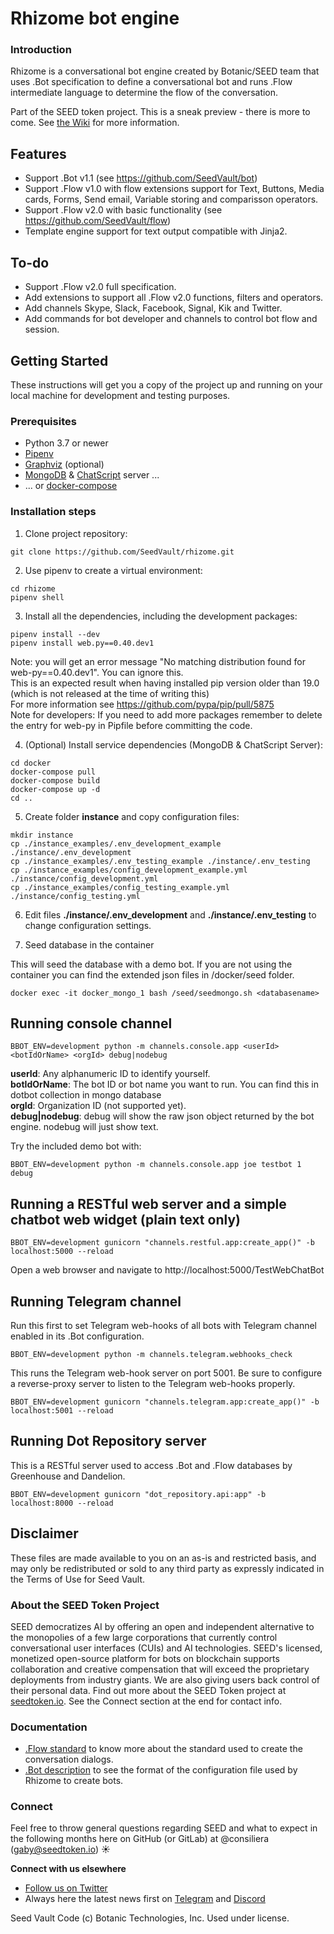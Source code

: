 # Rhizome bot engine

### Introduction

Rhizome is a conversational bot engine created by Botanic/SEED team that uses .Bot specification to define a conversational bot and runs .Flow intermediate language to determine the flow of the conversation.

Part of the SEED token project. This is a sneak preview - there is more to come.
See [the Wiki](https://github.com/SeedVault/SEEDtoken-IP/wiki) for more information.

## Features
- Support .Bot v1.1 (see https://github.com/SeedVault/bot)
- Support .Flow v1.0 with flow extensions support for Text, Buttons, Media cards, Forms, Send email, Variable storing and comparisson operators.
- Support .Flow v2.0 with basic functionality (see https://github.com/SeedVault/flow)
- Template engine support for text output compatible with Jinja2.

## To-do

- Support .Flow v2.0 full specification.
- Add extensions to support all .Flow v2.0 functions, filters and operators.
- Add channels Skype, Slack, Facebook, Signal, Kik and Twitter.
- Add commands for bot developer and channels to control bot flow and session.

## Getting Started

These instructions will get you a copy of the project up and running on your
local machine for development and testing purposes.

### Prerequisites

* Python 3.7 or newer
* [Pipenv](http://www.dropwizard.io/1.0.2/docs/)
* [Graphviz](https://www.graphviz.org) (optional)
* [MongoDB](https://www.mongodb.com/) & [ChatScript](https://github.com/bwilcox-1234/ChatScript) server ...
* ... or [docker-compose](https://docs.docker.com/compose/)


### Installation steps

1) Clone project repository:

```
git clone https://github.com/SeedVault/rhizome.git
```

2) Use pipenv to create a virtual environment:

```
cd rhizome
pipenv shell
```

3) Install all the dependencies, including the development packages:

```
pipenv install --dev
pipenv install web.py==0.40.dev1
```

Note: you will get an error message "No matching distribution found for web-py==0.40.dev1". You can ignore this.\
This is an expected result when having installed pip version older than 19.0 (which is not released at the time of writing this)\
For more information see https://github.com/pypa/pip/pull/5875
\
Note for developers: If you need to add more packages remember to delete the entry for web-py in Pipfile before committing the code.

4) (Optional) Install service dependencies (MongoDB & ChatScript Server):

```
cd docker
docker-compose pull
docker-compose build
docker-compose up -d
cd ..
```

5) Create folder **instance** and copy configuration files:

```
mkdir instance
cp ./instance_examples/.env_development_example ./instance/.env_development
cp ./instance_examples/.env_testing_example ./instance/.env_testing
cp ./instance_examples/config_development_example.yml ./instance/config_development.yml
cp ./instance_examples/config_testing_example.yml ./instance/config_testing.yml
```

6) Edit files **./instance/.env_development** and **./instance/.env_testing**
to change configuration settings.


7) Seed database in the container

This will seed the database with a demo bot.
If you are not using the container you can find the extended json files in /docker/seed folder.

```
docker exec -it docker_mongo_1 bash /seed/seedmongo.sh <databasename>
```
## Running console channel

```
BBOT_ENV=development python -m channels.console.app <userId> <botIdOrName> <orgId> debug|nodebug
```

**userId**: Any alphanumeric ID to identify yourself.\
**botIdOrName**: The bot ID or bot name you want to run. You can find this in dotbot collection in mongo database\
**orgId**: Organization ID (not supported yet).\
**debug|nodebug**: debug will show the raw json object returned by the bot engine. nodebug will just show text.

Try the included demo bot with:
```
BBOT_ENV=development python -m channels.console.app joe testbot 1 debug
```

## Running a RESTful web server and a simple chatbot web widget (plain text only)

```
BBOT_ENV=development gunicorn "channels.restful.app:create_app()" -b localhost:5000 --reload
```

Open a web browser and navigate to http://localhost:5000/TestWebChatBot

## Running Telegram channel

Run this first to set Telegram web-hooks of all bots with Telegram channel enabled in its .Bot configuration.
```
BBOT_ENV=development python -m channels.telegram.webhooks_check
``` 
 
This runs the Telegram web-hook server on port 5001. 
Be sure to configure a reverse-proxy server to listen to the Telegram web-hooks properly.

```
BBOT_ENV=development gunicorn "channels.telegram.app:create_app()" -b localhost:5001 --reload
```

## Running Dot Repository server
This is a RESTful server used to access .Bot and .Flow databases by Greenhouse and Dandelion.

```
BBOT_ENV=development gunicorn "dot_repository.api:app" -b localhost:8000 --reload
```


## Disclaimer

These files are made available to you on an as-is and restricted basis, and may only be redistributed or sold to any third party as expressly indicated in the Terms of Use for Seed Vault.

### About the SEED Token Project
SEED democratizes AI by offering an open and independent alternative to the monopolies of a few large corporations that currently control conversational user interfaces (CUIs) and AI technologies. SEED's licensed, monetized open-source platform for bots on blockchain supports collaboration and creative compensation that will exceed the proprietary deployments from industry giants. We are also giving users back control of their personal data. Find out more about the SEED Token project at [seedtoken.io](https://seedtoken.io). See the Connect section at the end for contact info.

### Documentation
- [.Flow standard](https://github.com/SeedVault/flow) to know more about the standard used to create the conversation dialogs.
- [.Bot description](https://github.com/SeedVault/bot) to see the format of the configuration file used by Rhizome to create bots.

### Connect
Feel free to throw general questions regarding SEED and what to expect in the following months here on GitHub (or GitLab) at  @consiliera (gaby@seedtoken.io) :sunny: 

**Connect with us elsewhere** 
- [Follow us on Twitter](https://twitter.com/SEED_token)
- Always here the latest news first on [Telegram](https://t.me/seedtoken) and [Discord](https://discord.gg/Suv5bFT)

Seed Vault Code (c) Botanic Technologies, Inc. Used under license.
